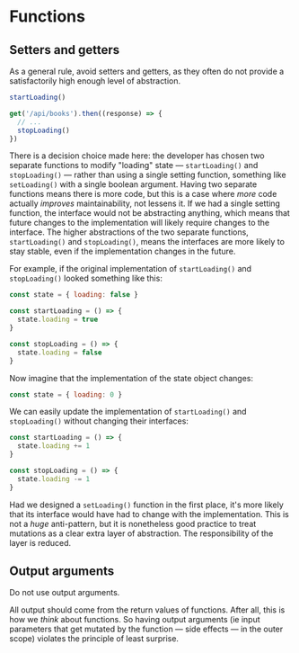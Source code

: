 # Functions

## Setters and getters

As a general rule, avoid setters and getters, as they often do not provide a satisfactorily high enough level of abstraction.

```js
startLoading()

get('/api/books').then((response) => {
  // ...
  stopLoading()
})
```

There is a decision choice made here: the developer has chosen two separate functions to modify "loading" state — `startLoading()` and `stopLoading()` — rather than using a single setting function, something like `setLoading()` with a single boolean argument. Having two separate functions means there is more code, but this is a case where _more_ code actually _improves_ maintainability, not lessens it. If we had a single setting function, the interface would not be abstracting anything, which means that future changes to the implementation will likely require changes to the interface. The higher abstractions of the two separate functions, `startLoading()` and `stopLoading()`, means the interfaces are more likely to stay stable, even if the implementation changes in the future.

For example, if the original implementation of `startLoading()` and `stopLoading()` looked something like this:

```js
const state = { loading: false }

const startLoading = () => {
  state.loading = true
}

const stopLoading = () => {
  state.loading = false
}
```

Now imagine that the implementation of the state object changes:

```js
const state = { loading: 0 }
```

We can easily update the implementation of `startLoading()` and `stopLoading()` without changing their interfaces:

```js
const startLoading = () => {
  state.loading += 1
}

const stopLoading = () => {
  state.loading -= 1
}
```

Had we designed a `setLoading()` function in the first place, it's more likely that its interface would have had to change with the implementation. This is not a _huge_ anti-pattern, but it is nonetheless good practice to treat mutations as a clear extra layer of abstraction. The responsibility of the layer is reduced.

## Output arguments

Do not use output arguments.

All output should come from the return values of functions. After all, this is how we _think_ about functions. So having output arguments (ie input parameters that get mutated by the function — side effects — in the outer scope) violates the principle of least surprise.
